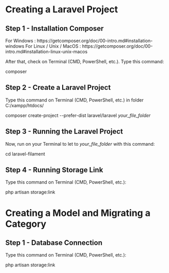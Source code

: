 <h1>Creating a Laravel Project</h1>

<h2>Step 1 - Installation Composer</h2>
For Windows                 :   https://getcomposer.org/doc/00-intro.md#installation-windows
For Linux / Unix / MacOS    :   https://getcomposer.org/doc/00-intro.md#installation-linux-unix-macos

After that, check on Terminal (CMD, PowerShell, etc.). Type this command:
<p>composer</p>

<h2>Step 2 - Create a Laravel Project</h2>
Type this command on Terminal (CMD, PowerShell, etc.) in folder C:/xampp/htdocs/
<p>composer create-project --prefer-dist laravel/laravel <i>your_file_folder</i></p>

<h2>Step 3 - Running the Laravel Project</h2>
Now, run on your Terminal to let to <i>your_file_folder</i> with this command:
<p>cd laravel-filament</p>

<h2>Step 4 - Running Storage Link</h2>
Type this command on Terminal (CMD, PowerShell, etc.):
<p>php artisan storage:link</p>

<h1>Creating a Model and Migrating a Category</h1>

<h2>Step 1 - Database Connection</h2>
Type this command on Terminal (CMD, PowerShell, etc.):
<p>php artisan storage:link</p>